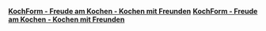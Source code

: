 [**KochForm - Freude am Kochen - Kochen mit Freunden**](https://www.kochform.de/Bayreuther-Kaffeemaschine-von-Porzellanfabrik-Walkuere.htm)
[**KochForm - Freude am Kochen - Kochen mit Freunden**](https://m.kochform.de/Bayreuther-Kaffeemaschine-von-Porzellanfabrik-Walkuere.htm?affiliate=GoogleShopping&av=11574577&gclid=Cj0KCQjw1bqZBhDXARIsANTjCPJb3NA1y3hRNO-Y3grMUgqMNQB2G9Iog9AVvp4E6wGd5YpZ2eA5-zsaAsbREALw_wcB)